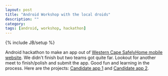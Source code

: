 ```yaml
---
layout: post
title: "Android Workshop with the local droids"
description: ""
category: 
tags: [android, workshop, hackathon]
---
```

{% include JB/setup %}

Android hackathon to make an app out of [Western Cape SafelyHome mobile website](http://m.safelyhome.westerncape.gov.za/reporter).
We didn't finish but two teams got quite far. Lookout for another meet to finish/polish and submit the app.
Good fun and learning in the process. Here are the projects: [Candidate app 1](https://github.com/maiatoday/safely-home) and [Candidate app 2](https://github.com/GDGCapeTown/TrafficOffenceReporter).

